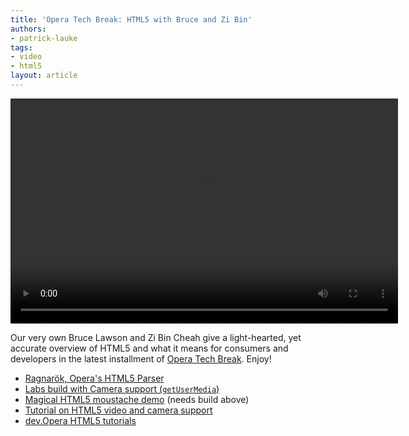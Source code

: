 ```yaml
---
title: 'Opera Tech Break: HTML5 with Bruce and Zi Bin'
authors:
- patrick-lauke
tags:
- video
- html5
layout: article
---
```

<video width="620" height="360" controls="controls">
   <source src="http://people.opera.com/espenao/movie/techbreak-html5.mp4" type="video/mp4; codecs=&quot;avc1.4D401E, mp4a.40.2&quot;" />
   <source src="http://people.opera.com/espenao/movie/techbreak-html5.webm" type="video/webm; codecs=&quot;vp8.0, vorbis&quot;" />
<object width="640" height="390">
  <param name="movie" value="http://www.youtube.com/v/X52zJ3XehIM=1&amp;amp&amp;hl=EN&amp;fs=1&amp;cc_load_policy=1" />
  <param name="allowFullScreen" value="true" />
  <param name="allowscriptaccess" value="never" />
  <embed src="http://www.youtube.com/v/X52zJ3XehIM?fs=1&amp;amp&amp;hl=EN&amp;fs=1&amp;cc_load_policy=1" type="application/x-shockwave-flash" allowfullscreen="true" width="640" height="390" allowscriptaccess="never">
<p><cite>Opera Tech Break:HTML5</cite> video in <a href="http://people.opera.com/espenao/movie/techbreak-html5.mp4">MP4</a> and <a href="http://people.opera.com/espenao/movie/techbreak-html5.webm">WebM</a> format.</p>
</embed></object>
</video>

<p>Our very own Bruce Lawson and Zi Bin Cheah give a light-hearted, yet accurate overview of HTML5 and what it means for consumers and developers in the latest installment of <a href="http://my.opera.com/techbreak/blog/2011/11/04/html5-so-what">Opera Tech Break</a>. Enjoy!</p>

<ul>
<li><a href="http://labs.opera.com/news/2011/07/21/">Ragnarök, Opera&#39;s HTML5 Parser</a></li>
<li><a href="http://labs.opera.com/news/2011/10/19/">Labs build with Camera support (<code>getUserMedia</code>)</a></li>
<li><a href="http://people.opera.com/richt/release/demos/device/facerecognition/">Magical HTML5 moustache demo</a> (needs build above)</li>
<li><a href="http://dev.opera.com/articles/view/playing-with-html5-video-and-getusermedia-support/">Tutorial on HTML5 video and camera support</a></li>
<li><a href="http://dev.opera.com/articles/tags/open%20web/">dev.Opera HTML5 tutorials</a></li>
</ul>
